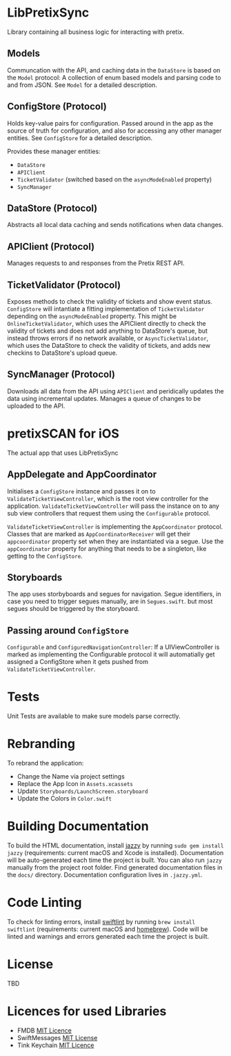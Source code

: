 # LibPretixSync
Library containing all business logic for interacting with pretix.

## Models
Communcation with the API, and caching data in the `DataStore` is based on the `Model` protocol: A collection of enum based models and parsing code to and from JSON. See  `Model` for a detailed description.  

## ConfigStore (Protocol)
Holds key-value pairs for configuration. Passed around in the app as the source of truth for configuration, and also for accessing any other manager entities. See  `ConfigStore` for a detailed description.  

Provides these manager entities: 
- `DataStore`
- `APIClient`
- `TicketValidator` (switched based on the `asyncModeEnabled` property)
- `SyncManager`

## DataStore (Protocol)
Abstracts all local data caching and sends notifications when data changes.

## APIClient (Protocol)
Manages requests to and responses from the Pretix REST API. 

## TicketValidator (Protocol)
Exposes methods to check the validity of tickets and show event status. `ConfigStore` will intantiate a fitting implementation of `TicketValidator` depending on the   `asyncModeEnabled` property. This might be `OnlineTicketValidator`, which uses the APIClient directly to check the validity of tickets and does not add anything to DataStore's queue, but instead throws errors if no network available, or `AsyncTicketValidator`, which uses the DataStore to check the validity of tickets, and adds new checkins to DataStore's upload queue.

## SyncManager (Protocol)
Downloads all data from the API using `APIClient` and peridically updates the data using incremental updates. Manages a queue of changes to be uploaded to the API.

# pretixSCAN for iOS
The actual app that uses LibPretixSync

## AppDelegate and AppCoordinator
Initialises a `ConfigStore` instance and passes it on to `ValidateTicketViewController`, which is the root view controller for the application.   `ValidateTicketViewController` will pass the instance on to any sub view controllers that request them using the `Configurable` protocol.

`ValidateTicketViewController` is implementing the `AppCoordinator` protocol. Classes that are marked as `AppCoordinatorReceiver` will get their `appcoordinator` property set when they are instantiated via a segue. Use the `appCoordinator` property for anything that needs to be a singleton, like getting to the `ConfigStore`.  

## Storyboards
The app uses storbyboards and segues for navigation. Segue identifiers, in case you need to trigger segues manually, are in `Segues.swift`. but most segues should be triggered by the storyboard. 

## Passing around `ConfigStore`
`Configurable` and `ConfiguredNavigationController`: If a UIViewController is marked as implementing the Configurable protocol it will automatially get assigned a ConfigStore when it gets pushed from `ValidateTicketViewController`.

# Tests
Unit Tests are available to make sure models parse correctly.

# Rebranding 
To rebrand the application:

- Change the Name via project settings
- Replace the App Icon in `Assets.xcassets`
- Update `Storyboards/LaunchScreen.storyboard`
- Update the Colors in `Color.swift`

# Building Documentation
To build the HTML documentation, install [jazzy](https://github.com/realm/jazzy) by running `sudo gem install jazzy` (requirements: current macOS and Xcode is installed). Documentation will be auto-generated each time the project is built. You can also run `jazzy` manually from the project root folder. Find generated documentation files in the `docs/` directory. Documentation configuration lives in `.jazzy.yml`.

# Code Linting
To check for linting errors, install [swiftlint](https://github.com/realm/swiftlint) by running `brew install swiftlint` (requirements: current macOS and [homebrew](brew.sh)). Code will be linted and warnings and errors generated each time the project is built.

# License 
TBD

# Licences for used Libraries

- FMDB [MIT Licence](https://github.com/ccgus/fmdb/blob/master/LICENSE.txt)
- SwiftMessages [MIT License](https://github.com/SwiftKickMobile/SwiftMessages/blob/master/LICENSE.md)
- Tink Keychain [MIT Licence](https://github.com/tink-ab/Keychain/blob/master/LICENSE)
